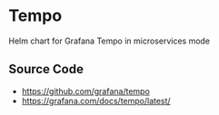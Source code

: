 # Tempo 
Helm chart for Grafana Tempo in microservices mode

## Source Code

* <https://github.com/grafana/tempo>
* <https://grafana.com/docs/tempo/latest/>
